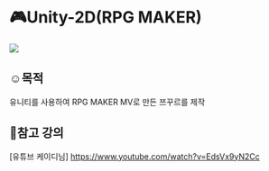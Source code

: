 # :video_game:Unity-2D(RPG MAKER)

<img src="https://img.shields.io/badge/Unity2D-239120?style=flat&logo=C Sharp&logoColor=white"/>

## :relaxed:목적

유니티를 사용하여 RPG MAKER MV로 만든 쯔꾸르를 제작

## :yellow_heart:참고 강의

[유튜브 케이디님] https://www.youtube.com/watch?v=EdsVx9yN2Cc
